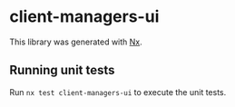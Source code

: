 # client-managers-ui

This library was generated with [Nx](https://nx.dev).

## Running unit tests

Run `nx test client-managers-ui` to execute the unit tests.
